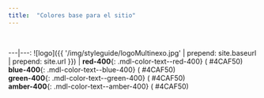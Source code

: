 ```yaml
---
title:  "Colores base para el sitio"
---
```

<br>

---|---:
![logo]({{ '/img/styleguide/logoMultinexo.jpg' | prepend: site.baseurl | prepend: site.url }}) | **red-400**{: .mdl-color-text--red-400} (  #4CAF50) <br> **blue-400**{: .mdl-color-text--blue-400} (  #4CAF50) <br> **green-400**{: .mdl-color-text--green-400} (  #4CAF50) <br> **amber-400**{: .mdl-color-text--amber-400} (  #4CAF50)

